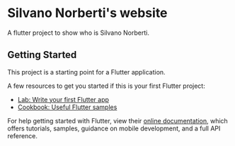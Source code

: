 # Silvano Norberti's website

A flutter project to show who is Silvano Norberti.

## Getting Started

This project is a starting point for a Flutter application.

A few resources to get you started if this is your first Flutter project:

- [Lab: Write your first Flutter app](https://flutter.dev/docs/get-started/codelab)
- [Cookbook: Useful Flutter samples](https://flutter.dev/docs/cookbook)

For help getting started with Flutter, view their
[online documentation](https://flutter.dev/docs), which offers tutorials,
samples, guidance on mobile development, and a full API reference.
